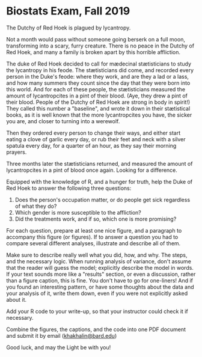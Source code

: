 # Biostats Exam, Fall 2019

The Dutchy of Red Hoek is plagued by lycantropy.

Not a month would pass without someone going berserk on a full moon, transforming into a scary, furry creature. There is no peace in the Dutchy of Red Hoek, and many a family is broken apart by this horrible affliction.

The duke of Red Hoek decided to call for mædecinal stætisticians to study the lycantropy in his feode. The stætisticians did come, and recorded every person in the Duke's feode:
where they work, and are they a lad or a lass, and how many summers they count since the day that they were born into this world. And for each of these people, the stætisticians measured the amount of lycantropcites in a pint of their blood. (Aye, they drew a pint of their blood. People of the Dutchy of Red Hoek are strong in body in spirit!) They called this number a "baseline", and wrote it down in their stætistical books, as it is well known that the more lycantropcites you have, the sicker you are, and closer to turning into a werewolf.

Then they ordered every person to change their ways, and either start eating a clove of garlic every day, or rub their feet and neck with a silver spatula every day, for a quarter of an hour, as they say their morning prayers.

Three months later the stætisticians returned, and measured the amount of lycantropcites in a pint of blood once again. Looking for a difference.

Equipped with the knowledge of R, and a hunger for truth, help the Duke of Red Hoek to answer the following three questions:

1. Does the person's occupation matter, or do people get sick regardless of what they do?
2. Which gender is more susceptible to the affliction?
3. Did the treatments work, and if so, which one is more promising?

For each question, prepare at least one nice figure, and a paragraph to accompany this figure (or figures). If to answer a question you had to compare several different analyses, illustrate and describe all of them.

Make sure to describe really well what you did, how, and why. The steps, and the necessary logic.
When running analysis of variance, don't assume that the reader will guess the model; explicitly describe the model in words. If your text sounds more like a "results" section, or even a discussion, rather than a figure caption, this is fine. You don't have to go for one-liners! And if you found an interesting pattern, or have some thoughts about the data and your analysis of it, write them down, even if you were not explicitly asked about it.

Add your R code to your write-up, so that your instructor could check it if necessary.

Combine the figures, the captions, and the code into one PDF document and submit it by email (khakhalin@bard.edu)

Good luck, and may the Light be with you!